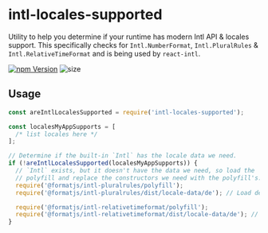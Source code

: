 # intl-locales-supported

Utility to help you determine if your runtime has modern Intl API & locales support. This specifically checks for `Intl.NumberFormat`, `Intl.PluralRules` & `Intl.RelativeTimeFormat` and is being used by `react-intl`.

[![npm Version](https://badgen.net/npm/v/intl-locales-supported)](https://www.npmjs.org/package/intl-locales-supported)
![size](https://badgen.net/bundlephobia/minzip/intl-locales-supported)

## Usage

```js
const areIntlLocalesSupported = require('intl-locales-supported');

const localesMyAppSupports = [
  /* list locales here */
];

// Determine if the built-in `Intl` has the locale data we need.
if (!areIntlLocalesSupported(localesMyAppSupports)) {
  // `Intl` exists, but it doesn't have the data we need, so load the
  // polyfill and replace the constructors we need with the polyfill's.
  require('@formatjs/intl-pluralrules/polyfill');
  require('@formatjs/intl-pluralrules/dist/locale-data/de'); // Load de

  require('@formatjs/intl-relativetimeformat/polyfill');
  require('@formatjs/intl-relativetimeformat/dist/locale-data/de'); // Load de
}
```
